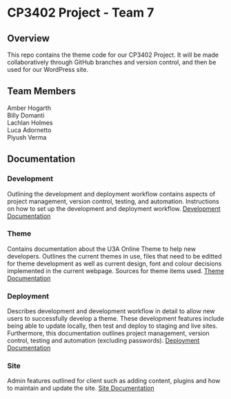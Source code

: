 # CP3402 Project - Team 7

## Overview
This repo contains the theme code for our CP3402 Project. It will be made collaboratively through GitHub branches and version control, and then be used for our WordPress site.

## Team Members
Amber Hogarth  
Billy Domanti  
Lachlan Holmes  
Luca Adornetto  
Piyush Verma  

## Documentation

### Development
Outlining the development and deployment workflow contains aspects of project management, version control, testing, and automation. Instructions on how to set up the development and deployment workflow.
[Development Documentation](Development.md)
### Theme
Contains documentation about the U3A Online Theme to help new developers. Outlines the current themes in use, files that need to be editted for theme development as well as current design, font and colour decisions implemented in the current webpage. Sources for theme items used.
[Theme Documentation](Theme.md)
### Deployment
Describes development and development workflow in detail to allow new users to successfully develop a theme. These development features include being able to update locally, then test and deploy to staging and live sites. Furthermore, this documentation outlines project management, version control, testing and automation (excluding passwords). 
[Deployment Documentation](Documentation.md)
### Site
Admin features outlined for client such as adding content, plugins and how to maintain and update the site.
[Site Documentation](Site.md)


